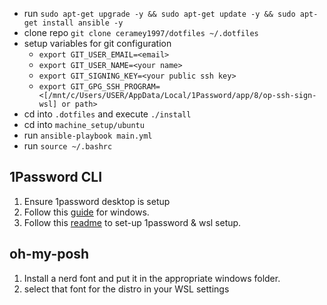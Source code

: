 - run `sudo apt-get upgrade -y && sudo apt-get update -y && sudo apt-get install ansible -y`
- clone repo `git clone ceramey1997/dotfiles ~/.dotfiles`
- setup variables for git configuration
    - `export GIT_USER_EMAIL=<email>`
    - `export GIT_USER_NAME=<your name>`
    - `export GIT_SIGNING_KEY=<your public ssh key>`
    - `export GIT_GPG_SSH_PROGRAM=<[/mnt/c/Users/USER/AppData/Local/1Password/app/8/op-ssh-sign-wsl] or path>`
- cd into `.dotfiles` and execute `./install`
- cd into `machine_setup/ubuntu`
- run `ansible-playbook main.yml`
- run `source ~/.bashrc`


## 1Password CLI
1) Ensure 1password desktop is setup
1) Follow this [guide](developer.1password.com/docs/ssh/get-started) for windows.
1) Follow this [readme](https://gist.github.com/WillianTomaz/a972f544cc201d3fbc8cd1f6aeccef51) to set-up 1password & wsl setup.


## oh-my-posh
1) Install a nerd font and put it in the appropriate windows folder.
1) select that font for the distro in your WSL settings
